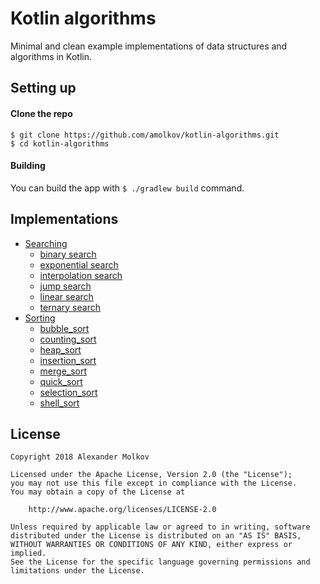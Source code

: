 # Kotlin algorithms

Minimal and clean example implementations of data structures and algorithms in Kotlin.

## Setting up

#### Clone the repo

```
$ git clone https://github.com/amolkov/kotlin-algorithms.git
$ cd kotlin-algorithms
```

#### Building

You can build the app with `$ ./gradlew build` command.

## Implementations

- [Searching](src/main/kotlin/com/github/amolkov/kotlin/algorithms/searching)
    - [binary search](src/main/kotlin/com/github/amolkov/kotlin/algorithms/searching/BinarySearch.kt)
    - [exponential search](src/main/kotlin/com/github/amolkov/kotlin/algorithms/searching/ExponentialSearch.kt)
    - [interpolation search](src/main/kotlin/com/github/amolkov/kotlin/algorithms/searching/InterpolationSearch.kt)
    - [jump search](src/main/kotlin/com/github/amolkov/kotlin/algorithms/searching/JumpSearch.kt)
    - [linear search](src/main/kotlin/com/github/amolkov/kotlin/algorithms/searching/LinearSearch.kt)
    - [ternary search](src/main/kotlin/com/github/amolkov/kotlin/algorithms/searching/TernarySearch.kt)
- [Sorting](src/main/kotlin/com/github/amolkov/kotlin/algorithms/sorting)
    - [bubble_sort](src/main/kotlin/com/github/amolkov/kotlin/algorithms/sorting/BubbleSort.kt)
    - [counting_sort](src/main/kotlin/com/github/amolkov/kotlin/algorithms/sorting/CountingSort.kt)
    - [heap_sort](src/main/kotlin/com/github/amolkov/kotlin/algorithms/sorting/HeapSort.kt)
    - [insertion_sort](src/main/kotlin/com/github/amolkov/kotlin/algorithms/sorting/InsertionSort.kt)
    - [merge_sort](src/main/kotlin/com/github/amolkov/kotlin/algorithms/sorting/MergeSort.kt)
    - [quick_sort](src/main/kotlin/com/github/amolkov/kotlin/algorithms/sorting/QuickSort.kt)
    - [selection_sort](src/main/kotlin/com/github/amolkov/kotlin/algorithms/sorting/SelectionSort.kt)
    - [shell_sort](src/main/kotlin/com/github/amolkov/kotlin/algorithms/sorting/ShellSort.kt)

## License

    Copyright 2018 Alexander Molkov

    Licensed under the Apache License, Version 2.0 (the "License");
    you may not use this file except in compliance with the License.
    You may obtain a copy of the License at

        http://www.apache.org/licenses/LICENSE-2.0

    Unless required by applicable law or agreed to in writing, software
    distributed under the License is distributed on an "AS IS" BASIS,
    WITHOUT WARRANTIES OR CONDITIONS OF ANY KIND, either express or implied.
    See the License for the specific language governing permissions and
    limitations under the License.
